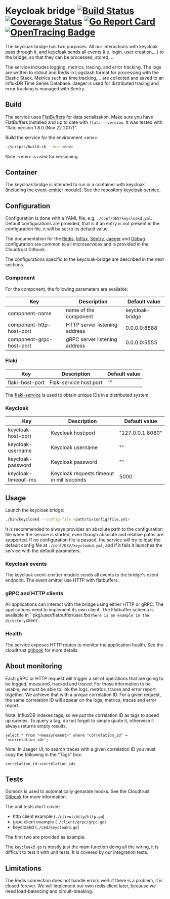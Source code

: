 # Keycloak bridge [![Build Status](https://travis-ci.org/cloudtrust/keycloak-bridge.svg?branch=master)](https://travis-ci.org/cloudtrust/keycloak-bridge) [![Coverage Status](https://coveralls.io/repos/github/cloudtrust/keycloak-bridge/badge.svg?branch=master)](https://coveralls.io/github/cloudtrust/keycloak-bridge?branch=master) [![Go Report Card](https://goreportcard.com/badge/github.com/cloudtrust/keycloak-bridge)](https://goreportcard.com/report/github.com/cloudtrust/keycloak-bridge) [![OpenTracing Badge](https://img.shields.io/badge/OpenTracing-enabled-blue.svg)](http://opentracing.io)

The keycloak bridge has two purposes. All our interactions with keycloak pass through it, and keycloak sends all events (i.e. login, user creation,...) to the bridge, so that they can be processed, stored,...

The service includes logging, metrics, tracing, and error tracking. The logs are written to stdout and Redis in Logstash format for processing with the Elastic Stack.
Metrics such as time tracking,... are collected and saved to an InfluxDB Time Series Database.
Jaeger is used for distributed tracing and error tracking is managed with Sentry.

## Build
The service uses [FlatBuffers](https://google.github.io/flatbuffers/) for data serialisation. Make sure you have FlatBuffers installed and up to date with ```flatc --version```. It was tested with "flatc version 1.8.0 (Nov 22 2017)".

Build the service for the environment \<env>: 
```bash
./scripts/build.sh --env <env>
```
Note: \<env> is used for versioning. 

## Container
The keycloak bridge is intended to run in a container with keycloak (including the [event-emitter](https://github.com/cloudtrust/event-emitter) module).
See the repository [keycloak-service](https://github.com/cloudtrust/keycloak-service).

## Configuration
Configuration is done with a YAML file, e.g. ```./conf/DEV/keycloakd.yml```.
Default configurations are provided, that is if an entry is not present in the configuration file, it will be set to its default value.

The documentation for the [Redis](https://cloudtrust.github.io/doc/chapter-godevel/logging.html), [Influx](https://cloudtrust.github.io/doc/chapter-godevel/instrumenting.html), [Sentry](https://cloudtrust.github.io/doc/chapter-godevel/tracking.html), [Jaeger](https://cloudtrust.github.io/doc/chapter-godevel/tracing.html) and [Debug](https://cloudtrust.github.io/doc/chapter-godevel/debugging.html) configuration are common to all microservices and is provided in the Cloudtrust Gitbook.

The configurations specific to the keycloak-bridge are described in the next sections.

### Component
For the component, the following parameters are available:

Key | Description | Default value 
--- | ----------- | ------------- 
component-name | name of the component | keycloak-bridge 
component-http-host-port | HTTP server listening address | 0.0.0.0:8888 
component-grpc-host-port | gRPC server listening address  | 0.0.0.0:5555 

### Flaki
Key | Description | Default value 
--- | ----------- | ------------- 
flaki-host-port | Flaki service host:port | ""

The [flaki-service](https://github.com/cloudtrust/flaki-service) is used to obtain unique IDs in a distributed system.

### Keycloak
Key | Description | Default value 
--- | ----------- | ------------- 
keycloak-host-port | Keycloak host:port | "127.0.0.1:8080"
keycloak-username | Keycloak username | ""
keycloak-password | Keycloak password | ""
keycloak-timeout-ms | Keycloak requests timeout in milliseconds | 5000

## Usage
Launch the keycloak bridge:
```bash
./bin/keycloakd --config-file <path/to/config/file.yml>
```
It is recommended to always provides an absolute path to the configuration file when the service is started, even though absolute and relative paths are supported.
If no configuration file is passed, the service will try to load the default config file at ```./conf/DEV/keycloakd.yml```, and if it fails it launches the service with the default parameters.

### Keycloak events
The keycloak event-emitter module sends all events to the bridge's event endpoint. The event emitter use HTTP with flatbuffers.

### gRPC and HTTP clients
All applications can interact with the bridge using either HTTP or gRPC. 
The applications need to implement its own client. The Flatbuffer schema is available in ``pkg/user/flatbuffer/user.fbs`
There is an example in the directory `client`. 

### Health
The service exposes HTTP routes to monitor the application health.
See the cloudtrust [gitbook](https://cloudtrust.github.io/doc/chapter-godevel/health_route.html) for more details.

## About monitoring
Each gRPC or HTTP request will trigger a set of operations that are going to be logged, measured, tracked and traced. For those information to be usable, we must be able to link the logs, metrics, traces and error report together. We achieve that with a unique correlation ID. For a given request, the same correlation ID will appear on the logs, metrics, traces and error report.

Note: InfluxDB indexes tags, so we put the correlation ID as tags to speed up queries. To query a tag, do not forget to simple quote it, otherwise it always returns empty results.
```
select * from "<measurement>" where "correlation_id" = '<correlation_id>';
```

Note: In Jaeger UI, to search traces with a given correlation ID you must copy the following in the "Tags" box: 
```
correlation_id:<correlation_id>
```

## Tests

Gomock is used to automatically genarate mocks. See the Cloudtrust [Gitbook](https://cloudtrust.github.io/doc/chapter-godevel/testing.html) for more information.

The unit tests don't cover:
- http client example (```./client/http/http.go```)
- grpc client example (```./client/grpc/grpc.go```)
- keycloakd  (```./cmd/keycloakd.go```)

The first two are provided as example.

The ```keycloakd.go``` is mostly just the main function doing all the wiring, it is difficult to test it with unit tests. It is covered by our integration tests.

## Limitations

The Redis connection does not handle errors well: if there is a problem, it is closed forever. We will implement our own redis client later, because we need load-balancing and circuit-breaking.